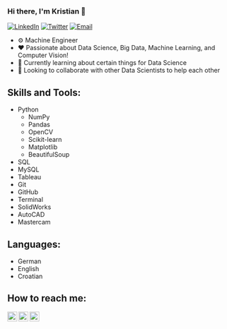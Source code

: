 ### Hi there, I'm Kristian 👋

[![LinkedIn](https://img.shields.io/badge/LinkedIn-0077B5?color=383434&logo=linkedin&style=for-the-badge)](https://linkedin.com/in/kristiankarlovic) 
[![Twitter](https://img.shields.io/badge/Twitter-0077B5?color=383434&logo=twitter&style=for-the-badge)](https://twitter.com/kkarlovic1?lang=en) 
[![Email](https://img.shields.io/badge/Email-0077B5?color=383434&logo=email&style=for-the-badge)](mailto:kristiankarlovic@outlook.com)

- ⚙️ Machine Engineer
- ❤️ Passionate about Data Science, Big Data, Machine Learning, and Computer Vision!
- 🌱 Currently learning about certain things for Data Science
- 👯 Looking to collaborate with other Data Scientists to help each other

## Skills and Tools:
- Python
  - NumPy
  - Pandas
  - OpenCV
  - Scikit-learn
  - Matplotlib
  - BeautifulSoup
- SQL
- MySQL
- Tableau
- Git
- GitHub
- Terminal
- SolidWorks
- AutoCAD
- Mastercam

## Languages:
- German
- English
- Croatian

## How to reach me:
[<img align="left" alt="Kristian Karlovic | LinkedIn" width="22px" src="https://cdn.jsdelivr.net/npm/simple-icons@v3/icons/linkedin.svg" />][linkedin]
[<img align="left" alt="Kristian Karlovic | Twitter" width="22px" src="https://cdn.jsdelivr.net/npm/simple-icons@v3/icons/twitter.svg" />][twitter]
[<img align="left" alt="Kristian Karlovic | Email" width="22px" src="https://cdn.jsdelivr.net/npm/simple-icons@3.13.0/icons/mail-dot-ru.svg" />][email]

<br />
<br />
<br />

[linkedin]: https://www.linkedin.com/in/kristiankarlovic
[twitter]: https://twitter.com/kkarlovic1?lang=en
[email]: mailto:kristiankarlovic@outlook.com


<!--
**k-karlovic/k-karlovic** is a ✨ _special_ ✨ repository because its `README.md` (this file) appears on your GitHub profile.

Here are some ideas to get you started:

- 🔭 I’m currently working on ...
- 🌱 I’m currently learning ...
- 👯 I’m looking to collaborate on ...
- 🤔 I’m looking for help with ...
- 💬 Ask me about ...
- 📫 How to reach me: ...
- 😄 Pronouns: ...
- ⚡ Fun fact: ...
- 🥅 2021 Goals: Contribute more to Open Source projects
-->
